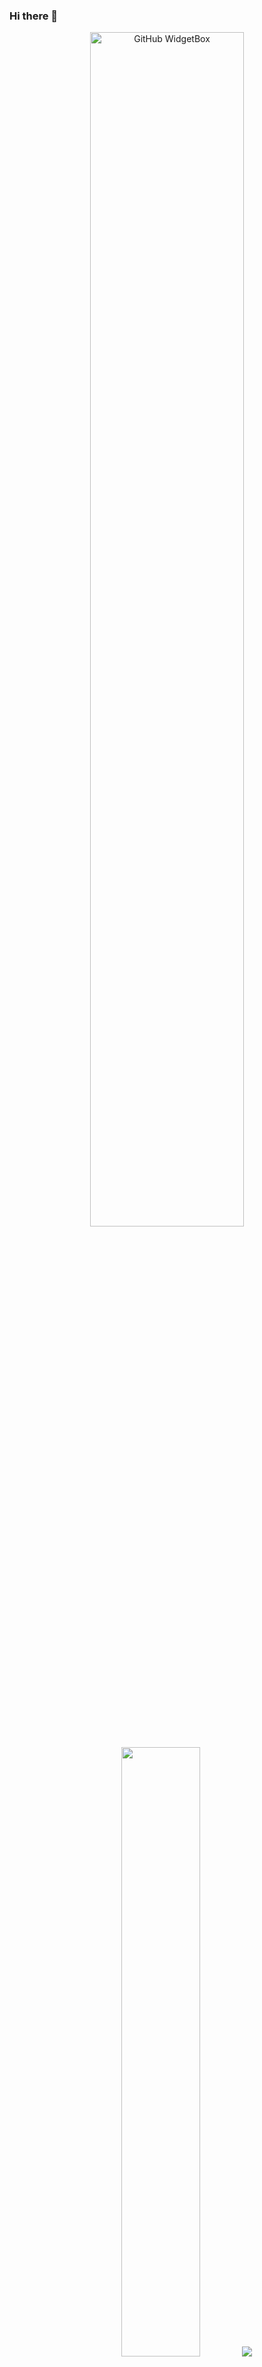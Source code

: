 ### Hi there 👋
<p align="center">
  <a href="https://github.com/Jurredr/github-widgetbox">
    <img width="70%" height="70%" src="https://github-widgetbox.vercel.app/api/profile?username=zzwtsy&data=followers,repositories,stars,commits" alt="GitHub WidgetBox" />
  </a>
</p>
<p align="center">
  <img width="50%" height="50%" src="https://github-readme-stats.vercel.app/api?bg_color=0000&title_color=4C71F1&text_color=8A919F&border_color=8884&username=zzwtsy&hide=contribs&show_icons=true&count_private=true" />
  <img src="https://github-readme-stats.vercel.app/api/top-langs/?bg_color=0000&title_color=4C71F1&text_color=8A919F&border_color=8884&username=zzwtsy&layout=compact" />
</p>
